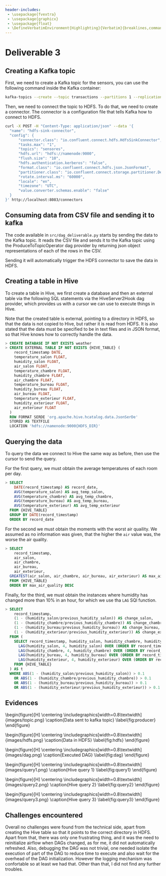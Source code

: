 ```yaml
---
header-includes:
 - \usepackage{fvextra}
 - \usepackage{graphicx}
 - \usepackage{float}
 - \DefineVerbatimEnvironment{Highlighting}{Verbatim}{breaklines,commandchars=\\\{\}}
---
```


# Deliverable 3

## Creating a Kafka topic

First, we need to create a Kafka topic for the sensors, you can use the following command inside the Kafka container:
```bash
kafka-topics --create --topic transactions --partitions 1 --replication-factor 1 --bootstrap-server localhost:9092
```

Then, we need to connect the topic to HDFS. To do that, we need to create a connector. The connector is a configuration file that tells Kafka how to connect to HDFS.

```bash
curl -X POST -H "Content-Type: application/json" --data '{
  "name": "hdfs-sink-connector",
  "config": {
      "connector.class": "io.confluent.connect.hdfs.HdfsSinkConnector",
      "tasks.max": "1",
      "topics": "sensores",
      "hdfs.url": "hdfs://namenode:9000",
      "flush.size": "10",
      "hdfs.authentication.kerberos": "false",
      "format.class": "io.confluent.connect.hdfs.json.JsonFormat",
      "partitioner.class": "io.confluent.connect.storage.partitioner.DefaultPartitioner",
      "rotate.interval.ms": "60000",
      "locale": "en",
      "timezone": "UTC",
      "value.converter.schemas.enable": "false"
  }
}' http://localhost:8083/connectors
```

## Consuming data from CSV file and sending it to kafka

The code available in `src/dag_deliverable.py` starts by sending the data to the Kafka topic. It reads the CSV file and sends it to the Kafka topic using the ProduceToTopicOperator dag provider by returning json object representations of each of the rows in the CSV.

Sending it will automatically trigger the HDFS connector to save the data in HDFS.

## Creating a table in Hive

To create a table in Hive, we first create a database and then an external table via the following SQL statements via the HiveServer2Hook dag provider, which provides us with a cursor we can use to execute things in Hive.

Note that the created table is external, pointing to a directory in HDFS, so that the data is not copied to Hive, but rather it is read from HDFS. It is also stated that the data must be specified to be in text files and in JSON format, so that Hive knows how to correctly handle the data.

```sql
> CREATE DATABASE IF NOT EXISTS weather
> CREATE EXTERNAL TABLE IF NOT EXISTS {HIVE_TABLE} (
    record_timestamp DATE,
    temperature_salon FLOAT,
    humidity_salon FLOAT,
    air_salon FLOAT,
    temperature_chambre FLOAT,
    humidity_chambre FLOAT,
    air_chambre FLOAT,
    temperature_bureau FLOAT,
    humidity_bureau FLOAT,
    air_bureau FLOAT,
    temperature_exterieur FLOAT,
    humidity_exterieur FLOAT,
    air_exterieur FLOAT
  )
  ROW FORMAT SERDE 'org.apache.hive.hcatalog.data.JsonSerDe'
  STORED AS TEXTFILE
  LOCATION 'hdfs://namenode:9000{HDFS_DIR}'
```

## Querying the data

To query the data we connect to Hive the same way as before, then use the cursor to send the query.

For the first query, we must obtain the average temperatures of each room per day.

```sql
> SELECT
    DATE(record_timestamp) AS record_date,
    AVG(temperature_salon) AS avg_temp_salon,
    AVG(temperature_chambre) AS avg_temp_chambre,
    AVG(temperature_bureau) AS avg_temp_bureau,
    AVG(temperature_exterieur) AS avg_temp_exterieur
  FROM {HIVE_TABLE}
  GROUP BY DATE(record_timestamp)
  ORDER BY record_date
```

For the second we must obtain the moments with the worst air quaility. We assumed as no information was given, that the higher the `air` value was, the worse the air quality.

```sql
> SELECT
    record_timestamp,
    air_salon,
    air_chambre,
    air_bureau,
    air_exterieur,
  GREATEST(air_salon, air_chambre, air_bureau, air_exterieur) AS max_air_quality
  FROM {HIVE_TABLE}
  ORDER BY max_air_quality DESC 
```

Finally, for the third, we must obtain the instances where humidity has changed more than 10% in an hour, for which we use tha `LAG` SQl function.

```sql
> SELECT
    record_timestamp,
    (1 - (humidity_salon/previous_humidity_salon)) AS change_salon,
    (1 - (humidity_chambre/previous_humidity_chambre)) AS change_chambre,
    (1 - (humidity_bureau/previous_humidity_bureau)) AS change_bureau,
    (1 - (humidity_exterieur/previous_humidity_exterieur)) AS change_exterieur
  FROM (
    SELECT record_timestamp, humidity_salon, humidity_chambre, humidity_bureau, humidity_exterieur,
      LAG(humidity_salon, 4, humidity_salon) OVER (ORDER BY record_timestamp) AS previous_humidity_salon,
      LAG(humidity_chambre, 4, humidity_chambre) OVER (ORDER BY record_timestamp) AS previous_humidity_chambre,
      LAG(humidity_bureau, 4, humidity_bureau) OVER (ORDER BY record_timestamp) AS previous_humidity_bureau,
      LAG(humidity_exterieur, 4, humidity_exterieur) OVER (ORDER BY record_timestamp) AS previous_humidity_exterieur
    FROM {HIVE_TABLE}
  ) AS t
  WHERE ABS(1 - (humidity_salon/previous_humidity_salon)) > 0.1
    OR ABS(1 - (humidity_chambre/previous_humidity_chambre)) > 0.1
    OR ABS(1 - (humidity_bureau/previous_humidity_bureau)) > 0.1
    OR ABS(1 - (humidity_exterieur/previous_humidity_exterieur)) > 0.1
```

## Evidences

\begin{figure}[H]
\centering
\includegraphics[width=0.8\textwidth]{images/topic.png}
\caption{Data sent to kafka topic}
\label{fig:producer}
\end{figure}

\begin{figure}[H]
\centering
\includegraphics[width=0.8\textwidth]{images/hdfs.png}
\caption{Data in HDFS}
\label{fig:hdfs}
\end{figure}

\begin{figure}[H]
\centering
\includegraphics[width=0.8\textwidth]{images/dag.png}
\caption{Executed DAG}
\label{fig:dag}
\end{figure}

\begin{figure}[H]
\centering
\includegraphics[width=0.8\textwidth]{images/query1.png}
\caption{Hive query 1}
\label{fig:query1}
\end{figure}

\begin{figure}[H]
\centering
\includegraphics[width=0.8\textwidth]{images/query2.png}
\caption{Hive query 2}
\label{fig:query2}
\end{figure}

\begin{figure}[H]
\centering
\includegraphics[width=0.8\textwidth]{images/query3.png}
\caption{Hive query 3}
\label{fig:query3}
\end{figure}

## Challenges encountered

Overall no challenges were found from the technical side, apart from creating the Hive table so that it points to the correct directory in HDFS. Apart from that, there was only one frustrating thing, and it was the need to reinitialize airflow when DAGs changed, as for me, it did not automatically refreshed. Also, debugging the DAG was not trivial, one needed isolate the execution of part of the DAG to reduce time to execute and also wait for the overhead of the DAG initialization. However the logging mechanism was confortable so at least we had that. Other than that, I did not find any further troubles.
